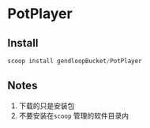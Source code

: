# PotPlayer

## Install

```powershell
scoop install gendloopBucket/PotPlayer
```

## Notes

1. 下载的只是安装包
2. 不要安装在`scoop` 管理的软件目录内
